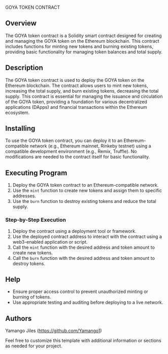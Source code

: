 GOYA TOKEN CONTRACT

## Overview

The GOYA token contract is a Solidity smart contract designed for creating and managing the GOYA token on the Ethereum blockchain. This contract includes functions for minting new tokens and burning existing tokens, providing basic functionality for managing token balances and total supply.

## Description

The GOYA token contract is used to deploy the GOYA token on the Ethereum blockchain. The contract allows users to mint new tokens, increasing the total supply, and burn existing tokens, decreasing the total supply. This contract is essential for managing the issuance and circulation of the GOYA token, providing a foundation for various decentralized applications (DApps) and financial transactions within the Ethereum ecosystem.

## Installing

To use the GOYA token contract, you can deploy it to an Ethereum-compatible network (e.g., Ethereum mainnet, Rinkeby testnet) using a compatible development environment (e.g., Remix, Truffle). No modifications are needed to the contract itself for basic functionality.

## Executing Program

1. Deploy the GOYA token contract to an Ethereum-compatible network.
2. Use the `mint` function to create new tokens and assign them to specific addresses.
3. Use the `burn` function to destroy existing tokens and reduce the total supply.

### Step-by-Step Execution

1. Deploy the contract using a deployment tool or framework.
2. Use the deployed contract address to interact with the contract using a web3-enabled application or script.
3. Call the `mint` function with the desired address and token amount to create new tokens.
4. Call the `burn` function with the desired address and token amount to destroy tokens.

## Help

- Ensure proper access control to prevent unauthorized minting or burning of tokens.
- Use appropriate testing and auditing before deploying to a live network.

## Authors

Yamango Jiles
(https://github.com/Yamango1)


Feel free to customize this template with additional information or sections as needed for your project.
